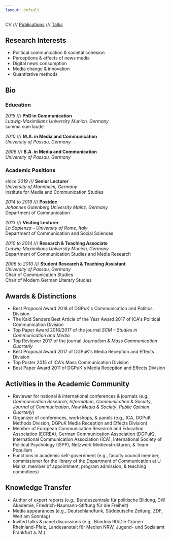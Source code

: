 ```yaml
---
layout: default
---
```


CV /// [Publications](./publications.html) ///  [Talks](./talks.html)

## Research Interests

* Political communication & societal cohesion
* Perceptions & effects of news media
* Digital news consumption
* Media change & innovation
* Quantitative methods

## Bio

### Education

*2015* /// **PhD in Communication**
<br>*Ludwig-Maximilians University Munich, Germany*
<br>summa cum laude

*2010* /// **M.A. in Media and Communication**
<br>*University of Passau, Germany*

*2008* /// **B.A. in Media and Communication**
<br>*University of Passau, Germany*

### Academic Positions

*since 2019* /// **Senior Lecturer**
<br>*University of Mannheim, Germany*
<br>Institute for Media and Communication Studies

*2014 to 2019* /// **Postdoc**
<br>*Johannes Gutenberg University Mainz, Germany*
<br>Department of Communication

*2013* /// **Visiting Lecturer**
<br>*La Sapienza – University of Rome, Italy*
<br>Department of Communication and Social Sciences

*2010 to 2014* /// **Research & Teaching Associate**
<br>*Ludwig-Maximilians University Munich, Germany*
<br>Department of Communication Studies and Media Research

*2008 to 2010* /// **Student Research & Teaching Assistant**
<br>*University of Passau, Germany*
<br>Chair of Communication Studies
<br>Chair of Modern German Literary Studies

## Awards & Distinctions

* Best Proposal Award 2018 of DGPuK's Communication and Politics Division
* The Kaid Sanders Best Article of the Year Award 2017 of ICA's Political Communication Division
* Top Paper Award 2016/2017 of the journal *SCM – Studies in Communication and Media*
* Top Reviewer 2017 of the journal *Journalism & Mass Communication Quarterly*
* Best Proposal Award 2017 of DGPuK's Media Reception and Effects Division
* Top Poster 2015 of ICA's Mass Communication Division
* Best Paper Award 2011 of DGPuK's Media Reception and Effects Division

## Activities in the Academic Community

* Reviewer for national & international conferences & journals (e.g., *Communication Research*, *Information, Communication & Society*, *Journal of Communication*, *New Media & Society*, *Public Opinion Quarterly*)
* Organizer of conferences, workshops, & panels (e.g., ICA, DGPuK Methods Division, DGPuK Media Reception and Effects Division)
* Member of European Communication Research and Education Association (ECREA), German Communication Association (DGPuK), International Communication Association (ICA), International Society of Political Psychology (ISPP), Netzwerk Medienstrukturen, & Team Populism
* Functions in academic self-government (e.g., faculty council member, commissioner for the library of the Department of Communication at U Mainz, member of appointment, program admission, & teaching committees)

## Knowledge Transfer

* Author of expert reports (e.g., Bundeszentrale für politische Bildung, DW Akademie, Friedrich-Naumann-Stiftung für die Freiheit)
* Media appearances (e.g., Deutschlandfunk, Süddeutsche Zeitung, ZDF, Welt am Sonntag)
* Invited talks & panel discussions (e.g., Bündnis 90/Die Grünen Rheinland-Pfalz, Landesanstalt für Medien NRW, Jugend- und Sozialamt Frankfurt a. M.)